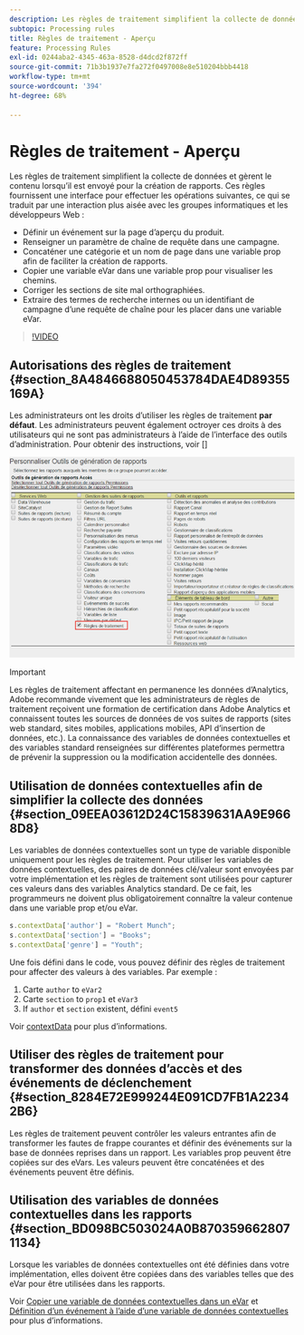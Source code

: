 ```yaml
---
description: Les règles de traitement simplifient la collecte de données et gèrent le contenu lorsqu’il est envoyé pour la création de rapports.
subtopic: Processing rules
title: Règles de traitement - Aperçu
feature: Processing Rules
exl-id: 0244aba2-4345-463a-8528-d4dcd2f872ff
source-git-commit: 71b3b1937e7fa272f0497008e8e510204bbb4418
workflow-type: tm+mt
source-wordcount: '394'
ht-degree: 68%

---
```


# Règles de traitement - Aperçu

Les règles de traitement simplifient la collecte de données et gèrent le contenu lorsqu’il est envoyé pour la création de rapports. Ces règles fournissent une interface pour effectuer les opérations suivantes, ce qui se traduit par une interaction plus aisée avec les groupes informatiques et les développeurs Web :

* Définir un événement sur la page d’aperçu du produit.
* Renseigner un paramètre de chaîne de requête dans une campagne.
* Concaténer une catégorie et un nom de page dans une variable prop afin de faciliter la création de rapports.
* Copier une variable eVar dans une variable prop pour visualiser les chemins.
* Corriger les sections de site mal orthographiées.
* Extraire des termes de recherche internes ou un identifiant de campagne d’une requête de chaîne pour les placer dans une variable eVar.

>[!VIDEO](https://video.tv.adobe.com/v/26124/?quality=12&learn=on)

## Autorisations des règles de traitement {#section_8A4846688050453784DAE4D89355169A}

Les administrateurs ont les droits d’utiliser les règles de traitement **par défaut**. Les administrateurs peuvent également octroyer ces droits à des utilisateurs qui ne sont pas administrateurs à l’aide de l’interface des outils d’administration. Pour obtenir des instructions, voir []

![](assets/processing-rules.png)

>[!IMPORTANT]
>
>Les règles de traitement affectant en permanence les données d’Analytics, Adobe recommande vivement que les administrateurs de règles de traitement reçoivent une formation de certification dans Adobe Analytics et connaissent toutes les sources de données de vos suites de rapports (sites web standard, sites mobiles, applications mobiles, API d’insertion de données, etc.). La connaissance des variables de données contextuelles et des variables standard renseignées sur différentes plateformes permettra de prévenir la suppression ou la modification accidentelle des données.

## Utilisation de données contextuelles afin de simplifier la collecte des données {#section_09EEA03612D24C15839631AA9E9668D8}

Les variables de données contextuelles sont un type de variable disponible uniquement pour les règles de traitement. Pour utiliser les variables de données contextuelles, des paires de données clé/valeur sont envoyées par votre implémentation et les règles de traitement sont utilisées pour capturer ces valeurs dans des variables Analytics standard. De ce fait, les programmeurs ne doivent plus obligatoirement connaître la valeur contenue dans une variable prop et/ou eVar.

```js
s.contextData['author'] = "Robert Munch";
s.contextData['section'] = "Books";
s.contextData['genre'] = "Youth";
```

Une fois défini dans le code, vous pouvez définir des règles de traitement pour affecter des valeurs à des variables. Par exemple :

1. Carte `author` to `eVar2`
2. Carte `section` to `prop1` et `eVar3`
3. If `author` et `section` existent, défini `event5`

Voir [contextData](/help/implement/vars/page-vars/contextdata.md) pour plus d’informations.

## Utiliser des règles de traitement pour transformer des données d’accès et des événements de déclenchement {#section_8284E72E999244E091CD7FB1A22342B6}

Les règles de traitement peuvent contrôler les valeurs entrantes afin de transformer les fautes de frappe courantes et définir des événements sur la base de données reprises dans un rapport. Les variables prop peuvent être copiées sur des eVars. Les valeurs peuvent être concaténées et des événements peuvent être définis.

## Utilisation des variables de données contextuelles dans les rapports {#section_BD098BC503024A0B8703596628071134}

Lorsque les variables de données contextuelles ont été définies dans votre implémentation, elles doivent être copiées dans des variables telles que des eVar pour être utilisées dans les rapports.

Voir [Copier une variable de données contextuelles dans un eVar](processing-rules-examples/processing-rules-copy-context-data.md) et [Définition d’un événement à l’aide d’une variable de données contextuelles](processing-rules-examples/processing-rules-copy-context-data-event.md) pour plus d’informations.
